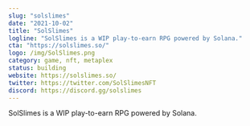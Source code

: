 ```yaml
---
slug: "solslimes"
date: "2021-10-02"
title: "SolSlimes"
logline: "SolSlimes is a WIP play-to-earn RPG powered by Solana."
cta: "https://solslimes.so/"
logo: /img/SolSlimes.png
category: game, nft, metaplex
status: building
website: https://solslimes.so/
twitter: https://twitter.com/SolSlimesNFT
discord: https://discord.gg/solslimes
---
```


SolSlimes is a WIP play-to-earn RPG powered by Solana.
